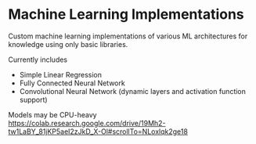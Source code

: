 # Machine Learning Implementations

Custom machine learning implementations of various ML architectures for knowledge using only basic libraries.

Currently includes
- Simple Linear Regression
- Fully Connected Neural Network
- Convolutional Neural Network (dynamic layers and activation function support)

Models may be CPU-heavy
https://colab.research.google.com/drive/19Mh2-tw1LaBY_81jKP5aeI2zJkD_X-Ol#scrollTo=NLoxlqk2ge18

